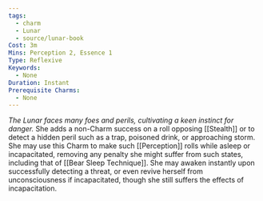 ```yaml
---
tags:
  - charm
  - Lunar
  - source/lunar-book
Cost: 3m
Mins: Perception 2, Essence 1
Type: Reflexive
Keywords:
  - None
Duration: Instant
Prerequisite Charms:
  - None
---
```

*The Lunar faces many foes and perils, cultivating a keen instinct for danger.*
She adds a non-Charm success on a roll opposing [[Stealth]] or to detect a hidden peril such as a trap, poisoned drink, or approaching storm. She may use this Charm to make such [[Perception]] rolls while asleep or incapacitated, removing any penalty she might suffer from such states, including that of [[Bear Sleep Technique]]. She may awaken instantly upon successfully detecting a threat, or even revive herself from unconsciousness if incapacitated, though she still suffers the effects of incapacitation.